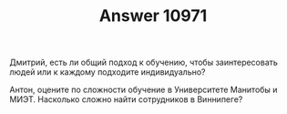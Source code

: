 ﻿---
title: "Answer 10971"
se.owner.user_id: 209435
se.owner.display_name: "Senior Pomidor"
se.owner.link: "https://ru.meta.stackoverflow.com/users/209435/senior-pomidor"
se.answer_id: 10971
se.question_id: 10955
se.post_type: answer
se.is_accepted: False
---
<p>Дмитрий, есть ли общий подход к обучению, чтобы заинтересовать людей или к каждому подходите индивидуально?</p>
<p>Антон, оцените по сложности обучение в Университете Манитобы и МИЭТ.
Насколько сложно найти сотрудников в Виннипеге?</p>
